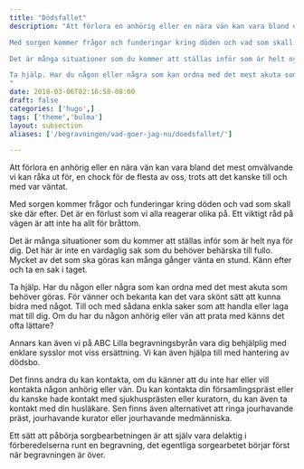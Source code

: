 ```yaml
---
title: "Dödsfallet"
description: "Att förlora en anhörig eller en nära vän kan vara bland det mest omvälvande vi kan råka ut för, en chock för de flesta av oss, trots att det kanske till och med var väntat.

Med sorgen kommer frågor och funderingar kring döden och vad som skall ske där efter. Det är en förlust som vi alla reagerar olika på. Ett viktigt råd på vägen är att inte ha allt för bråttom.

Det är många situationer som du kommer att ställas inför som är helt nya för dig. Det här är inte en vardaglig sak som du behöver behärska till fullo. Mycket av det som ska göras kan många gånger vänta en stund. Känn efter och ta en sak i taget.

Ta hjälp. Har du någon eller några som kan ordna med det mest akuta som behöver göras. För vänner och bekanta kan det vara skönt sätt att kunna bidra med något. Till och med sådana enkla saker som att handla eller laga mat till dig. Om du har du någon anhörig eller vän att prata med känns det ofta lättare?
"
date: 2018-03-06T02:16:58-08:00
draft: false
categories: ['hugo',]
tags: ['theme','bulma']
layout: subsection
aliases: ['/begravningen/vad-goer-jag-nu/doedsfallet/']

---
```



Att förlora en anhörig eller en nära vän kan vara bland det mest omvälvande vi kan råka ut för, en chock för de flesta av oss, trots att det kanske till och med var väntat.

Med sorgen kommer frågor och funderingar kring döden och vad som skall ske där efter. Det är en förlust som vi alla reagerar olika på. Ett viktigt råd på vägen är att inte ha allt för bråttom.

Det är många situationer som du kommer att ställas inför som är helt nya för dig. Det här är inte en vardaglig sak som du behöver behärska till fullo. Mycket av det som ska göras kan många gånger vänta en stund. Känn efter och ta en sak i taget.

Ta hjälp. Har du någon eller några som kan ordna med det mest akuta som behöver göras. För vänner och bekanta kan det vara skönt sätt att kunna bidra med något. Till och med sådana enkla saker som att handla eller laga mat till dig. Om du har du någon anhörig eller vän att prata med känns det ofta lättare?

Annars kan även vi på ABC Lilla begravningsbyrån vara dig behjälplig med enklare sysslor mot viss ersättning. Vi kan även hjälpa till med hantering av dödsbo.

Det finns andra du kan kontakta, om du känner att du inte har eller vill kontakta någon anhörig eller vän. Du kan kontakta din församlingspräst eller du kanske hade kontakt med sjukhusprästen eller kuratorn, du kan även ta kontakt med din husläkare. Sen finns även alternativet att ringa jourhavande präst, jourhavande kurator eller jourhavande medmänniska.

Ett sätt att påbörja sorgbearbetningen är att själv vara delaktig i förberedelserna runt en begravning, det egentliga sorgearbetet börjar först när begravningen är över.
